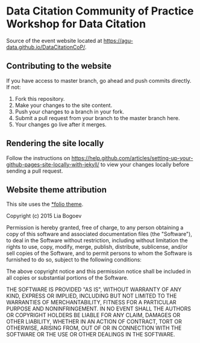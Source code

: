 # Data Citation Community of Practice Workshop for Data Citation

Source of the event website located at https://agu-data.github.io/DataCitationCoP/.

## Contributing to the website

If you have access to master branch, go ahead and push commits directly. If not:

1. Fork this repository.
2. Make your changes to the site content.
3. Push your changes to a branch in your fork.
4. Submit a pull request from your branch to the master branch here.
5. Your changes go live after it merges.

## Rendering the site locally

Follow the instructions on https://help.github.com/articles/setting-up-your-github-pages-site-locally-with-jekyll/ to view your changes locally before sending a pull request.

## Website theme attribution

This site uses the [\*folio theme](https://github.com/bogoli/-folio).

Copyright (c) 2015 Lia Bogoev

Permission is hereby granted, free of charge, to any person obtaining a copy of this software and associated documentation files (the "Software"), to deal in the Software without restriction, including without limitation the rights to use, copy, modify, merge, publish, distribute, sublicense, and/or sell copies of the Software, and to permit persons to whom the Software is furnished to do so, subject to the following conditions:

The above copyright notice and this permission notice shall be included in all copies or substantial portions of the Software.

THE SOFTWARE IS PROVIDED "AS IS", WITHOUT WARRANTY OF ANY KIND, EXPRESS OR IMPLIED, INCLUDING BUT NOT LIMITED TO THE WARRANTIES OF MERCHANTABILITY, FITNESS FOR A PARTICULAR PURPOSE AND NONINFRINGEMENT. IN NO EVENT SHALL THE AUTHORS OR COPYRIGHT HOLDERS BE LIABLE FOR ANY CLAIM, DAMAGES OR OTHER LIABILITY, WHETHER IN AN ACTION OF CONTRACT, TORT OR OTHERWISE, ARISING FROM, OUT OF OR IN CONNECTION WITH THE SOFTWARE OR THE USE OR OTHER DEALINGS IN THE SOFTWARE.
